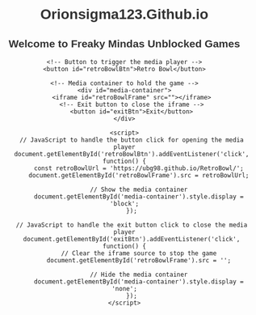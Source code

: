 <!DOCTYPE html>
<html lang="en">
<head>
    <meta charset="UTF-8">
    <meta name="viewport" content="width=device-width, initial-scale=1.0">
    <title>Orionsigma123.Github.io</title>
    <style>
        /* Optional: Style the heading, button, and media container */
        body {
            font-family: Arial, sans-serif;
            text-align: center;
            margin-top: 50px;
        }
        h1, h2 {
            color: #333;
        }
        button {
            padding: 10px 20px;
            font-size: 16px;
            background-color: #28a745;
            color: white;
            border: none;
            cursor: pointer;
            border-radius: 5px;
        }
        button:hover {
            background-color: #218838;
        }
        #media-container {
            display: none; /* Hidden by default */
            margin-top: 20px;
        }
        iframe {
            width: 100%;
            height: 500px;
            border: none;
        }
        #exitBtn {
            margin-top: 10px;
            background-color: #dc3545;
            color: white;
        }
        #exitBtn:hover {
            background-color: #c82333;
        }
    </style>
</head>
<body>
    <h1>Orionsigma123.Github.io</h1>
    <h2>Welcome to Freaky Mindas Unblocked Games</h2>
    
    <!-- Button to trigger the media player -->
    <button id="retroBowlBtn">Retro Bowl</button>
    
    <!-- Media container to hold the game -->
    <div id="media-container">
        <iframe id="retroBowlFrame" src=""></iframe>
        <!-- Exit button to close the iframe -->
        <button id="exitBtn">Exit</button>
    </div>

    <script>
        // JavaScript to handle the button click for opening the media player
        document.getElementById('retroBowlBtn').addEventListener('click', function() {
            const retroBowlUrl = 'https://ubg98.github.io/RetroBowl/';
            document.getElementById('retroBowlFrame').src = retroBowlUrl;
            
            // Show the media container
            document.getElementById('media-container').style.display = 'block';
        });

        // JavaScript to handle the exit button click to close the media player
        document.getElementById('exitBtn').addEventListener('click', function() {
            // Clear the iframe source to stop the game
            document.getElementById('retroBowlFrame').src = '';
            
            // Hide the media container
            document.getElementById('media-container').style.display = 'none';
        });
    </script>
</body>
</html>
